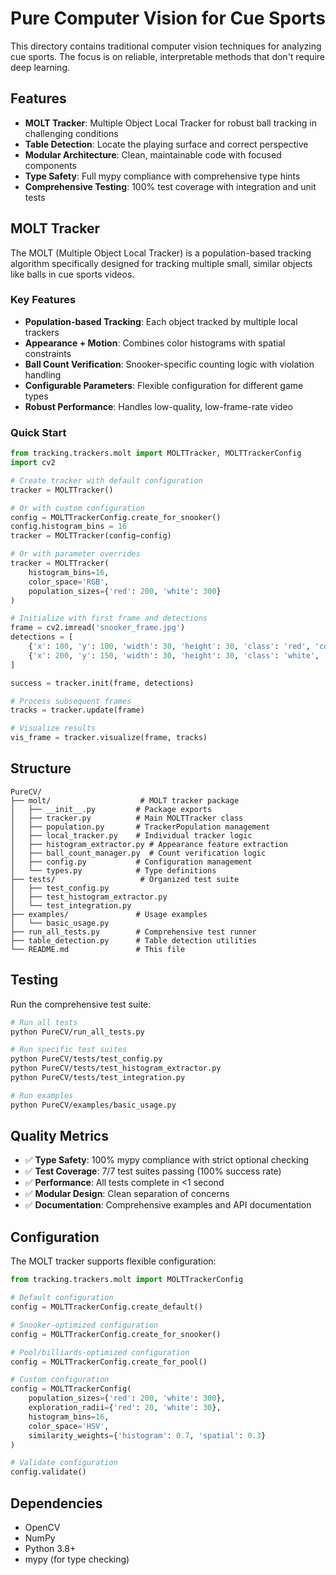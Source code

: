 # Pure Computer Vision for Cue Sports

This directory contains traditional computer vision techniques for analyzing cue sports. The focus is on reliable, interpretable methods that don't require deep learning.

## Features

- **MOLT Tracker**: Multiple Object Local Tracker for robust ball tracking in challenging conditions
- **Table Detection**: Locate the playing surface and correct perspective
- **Modular Architecture**: Clean, maintainable code with focused components
- **Type Safety**: Full mypy compliance with comprehensive type hints
- **Comprehensive Testing**: 100% test coverage with integration and unit tests

## MOLT Tracker

The MOLT (Multiple Object Local Tracker) is a population-based tracking algorithm specifically designed for tracking multiple small, similar objects like balls in cue sports videos.

### Key Features
- **Population-based Tracking**: Each object tracked by multiple local trackers
- **Appearance + Motion**: Combines color histograms with spatial constraints
- **Ball Count Verification**: Snooker-specific counting logic with violation handling
- **Configurable Parameters**: Flexible configuration for different game types
- **Robust Performance**: Handles low-quality, low-frame-rate video

### Quick Start

```python
from tracking.trackers.molt import MOLTTracker, MOLTTrackerConfig
import cv2

# Create tracker with default configuration
tracker = MOLTTracker()

# Or with custom configuration
config = MOLTTrackerConfig.create_for_snooker()
config.histogram_bins = 16
tracker = MOLTTracker(config=config)

# Or with parameter overrides
tracker = MOLTTracker(
    histogram_bins=16,
    color_space='RGB',
    population_sizes={'red': 200, 'white': 300}
)

# Initialize with first frame and detections
frame = cv2.imread('snooker_frame.jpg')
detections = [
    {'x': 100, 'y': 100, 'width': 30, 'height': 30, 'class': 'red', 'confidence': 0.9},
    {'x': 200, 'y': 150, 'width': 30, 'height': 30, 'class': 'white', 'confidence': 0.95}
]

success = tracker.init(frame, detections)

# Process subsequent frames
tracks = tracker.update(frame)

# Visualize results
vis_frame = tracker.visualize(frame, tracks)
```

## Structure

```
PureCV/
├── molt/                    # MOLT tracker package
│   ├── __init__.py         # Package exports
│   ├── tracker.py          # Main MOLTTracker class
│   ├── population.py       # TrackerPopulation management
│   ├── local_tracker.py    # Individual tracker logic
│   ├── histogram_extractor.py # Appearance feature extraction
│   ├── ball_count_manager.py  # Count verification logic
│   ├── config.py           # Configuration management
│   └── types.py            # Type definitions
├── tests/                   # Organized test suite
│   ├── test_config.py
│   ├── test_histogram_extractor.py
│   └── test_integration.py
├── examples/               # Usage examples
│   └── basic_usage.py
├── run_all_tests.py        # Comprehensive test runner
├── table_detection.py      # Table detection utilities
└── README.md               # This file
```

## Testing

Run the comprehensive test suite:

```bash
# Run all tests
python PureCV/run_all_tests.py

# Run specific test suites
python PureCV/tests/test_config.py
python PureCV/tests/test_histogram_extractor.py
python PureCV/tests/test_integration.py

# Run examples
python PureCV/examples/basic_usage.py
```

## Quality Metrics

- ✅ **Type Safety**: 100% mypy compliance with strict optional checking
- ✅ **Test Coverage**: 7/7 test suites passing (100% success rate)
- ✅ **Performance**: All tests complete in <1 second
- ✅ **Modular Design**: Clean separation of concerns
- ✅ **Documentation**: Comprehensive examples and API documentation

## Configuration

The MOLT tracker supports flexible configuration:

```python
from tracking.trackers.molt import MOLTTrackerConfig

# Default configuration
config = MOLTTrackerConfig.create_default()

# Snooker-optimized configuration
config = MOLTTrackerConfig.create_for_snooker()

# Pool/billiards-optimized configuration
config = MOLTTrackerConfig.create_for_pool()

# Custom configuration
config = MOLTTrackerConfig(
    population_sizes={'red': 200, 'white': 300},
    exploration_radii={'red': 20, 'white': 30},
    histogram_bins=16,
    color_space='HSV',
    similarity_weights={'histogram': 0.7, 'spatial': 0.3}
)

# Validate configuration
config.validate()
```

## Dependencies
- OpenCV
- NumPy
- Python 3.8+
- mypy (for type checking)
